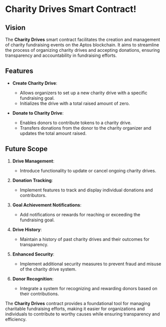 # Charity Drives Smart Contract!


## Vision

The **Charity Drives** smart contract facilitates the creation and management of charity fundraising events on the Aptos blockchain. It aims to streamline the process of organizing charity drives and accepting donations, ensuring transparency and accountability in fundraising efforts.

## Features

- **Create Charity Drive**:

  - Allows organizers to set up a new charity drive with a specific fundraising goal.
  - Initializes the drive with a total raised amount of zero.

- **Donate to Charity Drive**:
  - Enables donors to contribute tokens to a charity drive.
  - Transfers donations from the donor to the charity organizer and updates the total amount raised.

## Future Scope

1. **Drive Management**:

   - Introduce functionality to update or cancel ongoing charity drives.

2. **Donation Tracking**:

   - Implement features to track and display individual donations and contributors.

3. **Goal Achievement Notifications**:

   - Add notifications or rewards for reaching or exceeding the fundraising goal.

4. **Drive History**:

   - Maintain a history of past charity drives and their outcomes for transparency.

5. **Enhanced Security**:

   - Implement additional security measures to prevent fraud and misuse of the charity drive system.

6. **Donor Recognition**:
   - Integrate a system for recognizing and rewarding donors based on their contributions.

The **Charity Drives** contract provides a foundational tool for managing charitable fundraising efforts, making it easier for organizations and individuals to contribute to worthy causes while ensuring transparency and efficiency.
